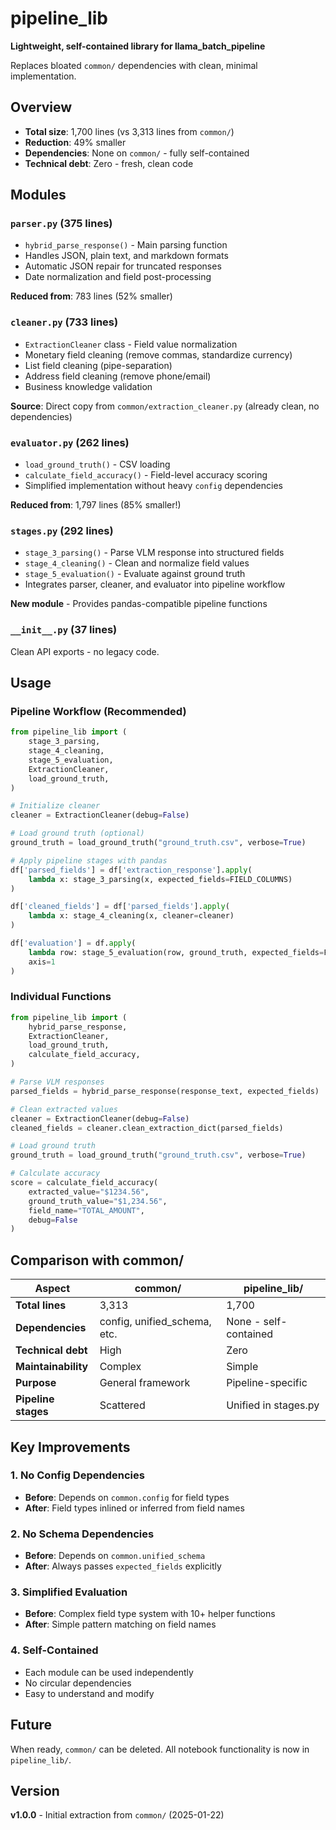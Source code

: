 # pipeline_lib

**Lightweight, self-contained library for llama_batch_pipeline**

Replaces bloated `common/` dependencies with clean, minimal implementation.

## Overview

- **Total size**: 1,700 lines (vs 3,313 lines from `common/`)
- **Reduction**: 49% smaller
- **Dependencies**: None on `common/` - fully self-contained
- **Technical debt**: Zero - fresh, clean code

## Modules

### `parser.py` (375 lines)
- `hybrid_parse_response()` - Main parsing function
- Handles JSON, plain text, and markdown formats
- Automatic JSON repair for truncated responses
- Date normalization and field post-processing

**Reduced from**: 783 lines (52% smaller)

### `cleaner.py` (733 lines)
- `ExtractionCleaner` class - Field value normalization
- Monetary field cleaning (remove commas, standardize currency)
- List field cleaning (pipe-separation)
- Address field cleaning (remove phone/email)
- Business knowledge validation

**Source**: Direct copy from `common/extraction_cleaner.py` (already clean, no dependencies)

### `evaluator.py` (262 lines)
- `load_ground_truth()` - CSV loading
- `calculate_field_accuracy()` - Field-level accuracy scoring
- Simplified implementation without heavy `config` dependencies

**Reduced from**: 1,797 lines (85% smaller!)

### `stages.py` (292 lines)
- `stage_3_parsing()` - Parse VLM response into structured fields
- `stage_4_cleaning()` - Clean and normalize field values
- `stage_5_evaluation()` - Evaluate against ground truth
- Integrates parser, cleaner, and evaluator into pipeline workflow

**New module** - Provides pandas-compatible pipeline functions

### `__init__.py` (37 lines)
Clean API exports - no legacy code.

## Usage

### Pipeline Workflow (Recommended)
```python
from pipeline_lib import (
    stage_3_parsing,
    stage_4_cleaning,
    stage_5_evaluation,
    ExtractionCleaner,
    load_ground_truth,
)

# Initialize cleaner
cleaner = ExtractionCleaner(debug=False)

# Load ground truth (optional)
ground_truth = load_ground_truth("ground_truth.csv", verbose=True)

# Apply pipeline stages with pandas
df['parsed_fields'] = df['extraction_response'].apply(
    lambda x: stage_3_parsing(x, expected_fields=FIELD_COLUMNS)
)

df['cleaned_fields'] = df['parsed_fields'].apply(
    lambda x: stage_4_cleaning(x, cleaner=cleaner)
)

df['evaluation'] = df.apply(
    lambda row: stage_5_evaluation(row, ground_truth, expected_fields=FIELD_COLUMNS),
    axis=1
)
```

### Individual Functions
```python
from pipeline_lib import (
    hybrid_parse_response,
    ExtractionCleaner,
    load_ground_truth,
    calculate_field_accuracy,
)

# Parse VLM responses
parsed_fields = hybrid_parse_response(response_text, expected_fields)

# Clean extracted values
cleaner = ExtractionCleaner(debug=False)
cleaned_fields = cleaner.clean_extraction_dict(parsed_fields)

# Load ground truth
ground_truth = load_ground_truth("ground_truth.csv", verbose=True)

# Calculate accuracy
score = calculate_field_accuracy(
    extracted_value="$1234.56",
    ground_truth_value="$1,234.56",
    field_name="TOTAL_AMOUNT",
    debug=False
)
```

## Comparison with common/

| Aspect | common/ | pipeline_lib/ |
|--------|---------|---------------|
| **Total lines** | 3,313 | 1,700 |
| **Dependencies** | config, unified_schema, etc. | None - self-contained |
| **Technical debt** | High | Zero |
| **Maintainability** | Complex | Simple |
| **Purpose** | General framework | Pipeline-specific |
| **Pipeline stages** | Scattered | Unified in stages.py |

## Key Improvements

### 1. No Config Dependencies
- **Before**: Depends on `common.config` for field types
- **After**: Field types inlined or inferred from field names

### 2. No Schema Dependencies
- **Before**: Depends on `common.unified_schema`
- **After**: Always passes `expected_fields` explicitly

### 3. Simplified Evaluation
- **Before**: Complex field type system with 10+ helper functions
- **After**: Simple pattern matching on field names

### 4. Self-Contained
- Each module can be used independently
- No circular dependencies
- Easy to understand and modify

## Future

When ready, `common/` can be deleted. All notebook functionality is now in `pipeline_lib/`.

## Version

**v1.0.0** - Initial extraction from `common/` (2025-01-22)

